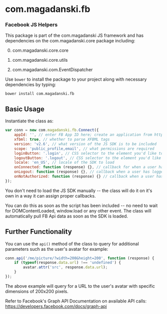# com.magadanski.fb

### Facebook JS Helpers

This package is part of the com.magadanski JS framework and has dependencies on the com.magadanski.core package including:

0. com.magadanski.core.core

0. com.magadanski.core.utils

0. com.magadanski.com.EventDispatcher

Use `bower` to install the package to your project along with necessary dependencies by typing:

```
bower install com.magadanski.fb
```

## Basic Usage

Instantiate the class as:

```javascript
var conn = new com.magadanski.fb.Connect({
	appId: '', // enter FB App ID here; create an application from https://developers.facebook.com/apps
	xfbml: true, // whether to parse XFBML tags
	version: 'v2.6', // what version of the JS SDK is to be included
	scope: 'public_profile,email', // what permissions are required
	loginButton: '.login', // CSS selector to the element you'd like to use as a "Login" button
	logoutButton: '.logout', // CSS selector to the element you'd like to use as a "Logout" button
	locale: 'en_US', // locale of the SDK to load
	onConnected: function (response) {}, // callback for when a user has connected their FB account
	onLogout: function (response) {}, // callback when a user has logged out
	onNotAuthorized: function (response) {} // callback when a user has clicked on the "Login" button but has rejected the request for permissions
});
```

You don't need to load the JS SDK manually -- the class will do it on it's own in a way it can assign proper callbacks.

You can do this as soon as the script has been included -- no need to wait for DOMContentLoaded, window.load or any other event. The class will automatically pull FB Api data as soon as the SDK is loaded.

## Further Functionality

You can use the `api()` method of the class to query for additional parameters such as the user's avatar for example:

```javascript
conn.api('/me/picture/?width=200&height=200', function (response) {
	if (typeof(response.data.url) !== 'undefined') {
		avatar.attr('src', response.data.url);
	}
});
```

The above example will query for a URL to the user's avatar with specific dimensions of 200x200 pixels.

Refer to Facebook's Graph API Documentation on available API calls: https://developers.facebook.com/docs/graph-api